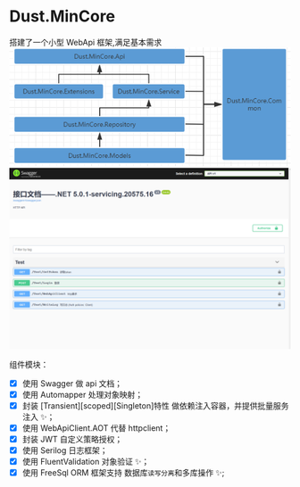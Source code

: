 # Dust.MinCore

搭建了一个小型 WebApi 框架,满足基本需求
![Image](image_1.png)
![Image](image_2.png)

组件模块：

- [x] 使用 Swagger 做 api 文档；
- [x] 使用 Automapper 处理对象映射；
- [x] 封装 [Transient][scoped][Singleton]特性 做依赖注入容器，并提供批量服务注入 ✨；
- [x] 使用 WebApiClient.AOT 代替 httpclient；
- [x] 封装 JWT 自定义策略授权；
- [x] 使用 Serilog 日志框架；
- [x] 使用 FluentValidation 对象验证 ✨；
- [x] 使用 FreeSql ORM 框架支持 数据库`读写分离`和多库操作 ✨;
